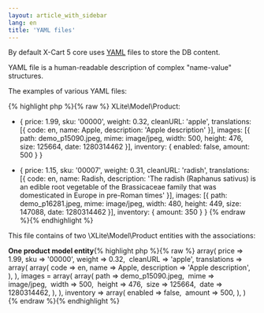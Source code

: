 ```yaml
---
layout: article_with_sidebar
lang: en
title: 'YAML files'
---
```

By default X-Cart 5 core uses [YAML](http://en.wikipedia.org/wiki/YAML) files to store the DB content.

YAML file is a human-readable description of complex "name-value" structures.

The examples of various YAML files:

{% highlight php %}{% raw %}
XLite\Model\Product:
  - { price: 1.99, sku: '00000', weight: 0.32, cleanURL: 'apple', translations: [{ code: en, name: Apple, description: 'Apple description' }], images: [{ path: demo_p15090.jpeg, mime: image/jpeg, width: 500, height: 476, size: 125664, date: 1280314462 }], inventory: { enabled: false, amount: 500 } }

  - { price: 1.15, sku: '00007', weight: 0.31, cleanURL: 'radish', translations: [{ code: en, name: Radish, description: 'The radish (Raphanus sativus) is an edible root vegetable of the Brassicaceae family that was domesticated in Europe in pre-Roman times' }], images: [{ path: demo_p16281.jpeg, mime: image/jpeg, width: 480, height: 449, size: 147088, date: 1280314462 }], inventory: { amount: 350 } }
{% endraw %}{% endhighlight %}

This file contains of two \XLite\Model\Product entities with the associations:

**One product model entity**{% highlight php %}{% raw %}
array(
	price  => 1.99,
	sku    => '00000',
	weight => 0.32, 
	cleanURL => 'apple',
	translations => array(
		array(
			code => en,
			name => Apple,
			description => 'Apple description',
		),
	),
 	images = array(
		array(
			path => demo_p15090.jpeg, 
			mime => image/jpeg, 
			width => 500, 
			height =>  476, 
			size => 125664, 
			date => 1280314462,
		),
	),
 	inventory => array(
 		enabled => false, 
 		amount => 500,
 	),
)
{% endraw %}{% endhighlight %}